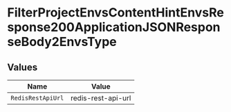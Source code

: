 # FilterProjectEnvsContentHintEnvsResponse200ApplicationJSONResponseBody2EnvsType


## Values

| Name               | Value              |
| ------------------ | ------------------ |
| `RedisRestApiUrl`  | redis-rest-api-url |